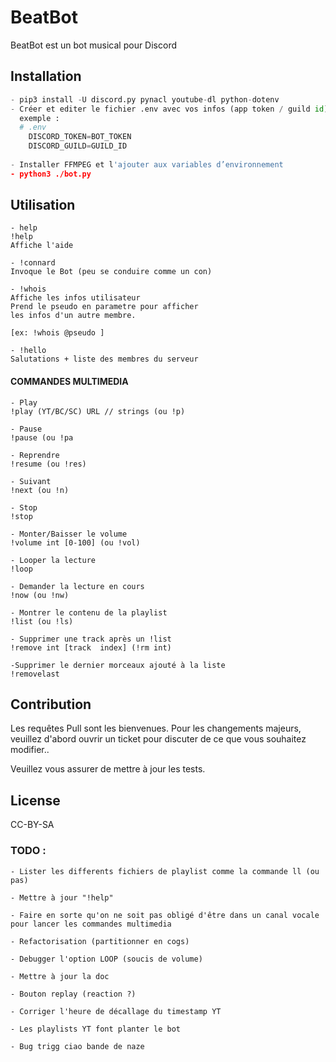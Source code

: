 # BeatBot

BeatBot est un bot musical pour Discord

## Installation

```py
- pip3 install -U discord.py pynacl youtube-dl python-dotenv
- Créer et editer le fichier .env avec vos infos (app token / guild id)
  exemple : 
  # .env
    DISCORD_TOKEN=BOT_TOKEN
    DISCORD_GUILD=GUILD_ID
  
- Installer FFMPEG et l'ajouter aux variables d’environnement
- python3 ./bot.py
```

## Utilisation 

```md- 
- help 
!help
Affiche l'aide

- !connard
Invoque le Bot (peu se conduire comme un con)

- !whois
Affiche les infos utilisateur
Prend le pseudo en parametre pour afficher 
les infos d'un autre membre.

[ex: !whois @pseudo ]

- !hello
Salutations + liste des membres du serveur
```
#### COMMANDES MULTIMEDIA

```md-
- Play
!play (YT/BC/SC) URL // strings (ou !p)

- Pause
!pause (ou !pa

- Reprendre
!resume (ou !res)

- Suivant
!next (ou !n)

- Stop
!stop

- Monter/Baisser le volume
!volume int [0-100] (ou !vol)

- Looper la lecture
!loop

- Demander la lecture en cours
!now (ou !nw)

- Montrer le contenu de la playlist
!list (ou !ls)

- Supprimer une track après un !list
!remove int [track  index] (!rm int)

-Supprimer le dernier morceaux ajouté à la liste
!removelast 
```

## Contribution
Les requêtes Pull sont les bienvenues.
Pour les changements majeurs, veuillez d'abord ouvrir un ticket pour discuter de ce que vous souhaitez modifier..

Veuillez vous assurer de mettre à jour les tests.

## License
CC-BY-SA


### TODO : 
```md-
- Lister les differents fichiers de playlist comme la commande ll (ou pas)

- Mettre à jour "!help"

- Faire en sorte qu'on ne soit pas obligé d'être dans un canal vocale pour lancer les commandes multimedia

- Refactorisation (partitionner en cogs)

- Debugger l'option LOOP (soucis de volume)

- Mettre à jour la doc

- Bouton replay (reaction ?)

- Corriger l'heure de décallage du timestamp YT
 
- Les playlists YT font planter le bot

- Bug trigg ciao bande de naze

```
